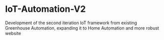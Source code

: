 # IoT-Automation-V2
Development of the second iteration IoT framework from existing Greenhouse Automation, expanding it to Home Automation and more robust website
